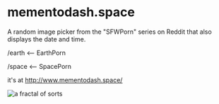 # mementodash.space
A random image picker from the "SFWPorn" series on Reddit that also displays the date and time.


/earth <-- EarthPorn

/space <-- SpacePorn

it's at http://www.mementodash.space/


![](http://i.imgur.com/mbwYXpo.png "a fractal of sorts")
